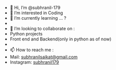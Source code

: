 - 👋 Hi, I’m @subhranil-179
- 👀 I’m interested in Coding
- 🌱 I’m currently learning ... ?
- 
- 💞️ I’m looking to collaborate on : 
- Python projects 
- Front end and Backend(only in python as of now)
- 
- 📫 How to reach me :
- Mail: subhranilsaikat@gmail.com
- Instagram: [subhranil179](https://instagram.com/subhranil179)

<!---
subhranil-179/subhranil-179 is a ✨ special ✨ repository because its `README.md` (this file) appears on your GitHub profile.
You can click the Preview link to take a look at your changes.
--->
